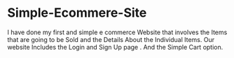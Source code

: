 # Simple-Ecommere-Site
I have done my first and simple e commerce Website that involves the Items that are going to be Sold and the Details About the Individual Items. Our website Includes the Login and Sign Up page .  And the Simple Cart option.

